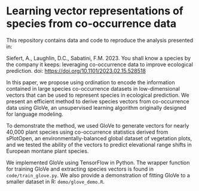 # Learning vector representations of species from co-occurrence data

This repository contains data and code to reproduce the analysis presented in: 

Siefert, A., Laughlin, D.C., Sabatini, F.M. 2023. You shall know a species by the company it keeps: leveraging co-occurrence data to improve ecological prediction. doi: https://doi.org/10.1101/2023.02.15.528518

In this paper, we propose using ordination to encode the information contained in large species co-occurrence datasets in low-dimensional vectors that can be used to represent species in ecological prediction. We present an efficient method to derive species vectors from co-occurrence data using GloVe, an unsupervised learning algorithm originally designed for language modeling.

To demonstrate the method, we used GloVe to generate vectors for nearly 40,000 plant species using co-occurrence statistics derived from sPlotOpen, an environmentally-balanced global dataset of vegetation plots, and we tested the ability of the vectors to predict elevational range shifts in European montane plant species.

We implemented GloVe using TensorFlow in Python. The wrapper function for training GloVe and extracting species vectors is found in `code/train_glove.py`. We also provide a demonstration of fitting GloVe to a smaller dataset in R: `demo/glove_demo.R`. 
